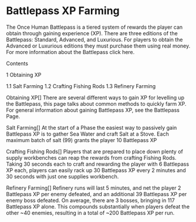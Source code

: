 # Battlepass XP Farming

The Once Human Battlepass is a tiered system of rewards the player can obtain through gaining experience (XP). There are three editions of the Battlepass: Standard, Advanced, and Luxurious. For players to obtain the Advanced or Luxurious editions they must purchase them using real money. For more information about the Battlepass click here.

Contents

1 Obtaining XP

1.1 Salt Farming
1.2 Crafting Fishing Rods
1.3 Refinery Farming





Obtaining XP[]
There are several different ways to gain XP for levelling up the Battlepass, this page talks about common methods to quickly farm XP. For general information about gaining Battlepass XP, see the Battlepass Page.

Salt Farming[]
At the start of a Phase the easiest way to passively gain Battlepass XP is to gather Sea Water and craft Salt at a Stove. Each maximum batch of salt (99) grants the player 10 Battlepass XP

Crafting Fishing Rods[]
Players that are prepared to place down plenty of supply workbenches can reap the rewards from crafting Fishing Rods. Taking 30 seconds each to craft and rewarding the player with 6 Battlepass XP each, players can easily rack up 30 Battlepass XP every 2 minutes and 30 seconds with just one supplies workbench.

Refinery Farming[]
Refinery runs will last 5 minutes, and net the player 2 Battlepass XP per enemy defeated, and an additional 39 Battlepass XP per enemy boss defeated. On average, there are 3 bosses, bringing in 117 Battlepass XP alone. This compounds substantially when players defeat the other ~40 enemies, resulting in a total of ~200 Battlepass XP per run.
